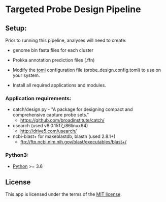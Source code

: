 # Targeted Probe Design Pipeline

## Setup:
Prior to running this pipeline, analyses will need to create:
* genome bin fasta files for each cluster
* Prokka annotation prediction files (.ffn)

* Modify the [toml](https://docs.python.org/3.6/library/sqlite3.html) configuration file (probe_design.config.toml) to use on your system.
* Install all required applications and modules.


### Application requirements:
* catch/design.py - "A package for designing compact and comprehensive capture probe sets."
  * https://github.com/broadinstitute/catch/
* usearch (used v8.0.1517_i86linux64)
  * http://drive5.com/usearch/
* ncbi-blast+ for makeblastdb, blastn (used 2.8.1+)
  * ftp://ftp.ncbi.nlm.nih.gov/blast/executables/blast+/

### Python3:
* [Python](https://www.python.org) &gt;= 3.6
## License
This app is licensed under the terms of the [MIT license](./LICENSE).
